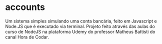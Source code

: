 # accounts
Um sistema simples simulando uma conta bancária, feito em Javascript e Node.JS que é executado via terminal. Projeto feito através das aulas do curso de NodeJS na plataforma Udemy do professor Matheus Battisti do canal Hora de Codar.
